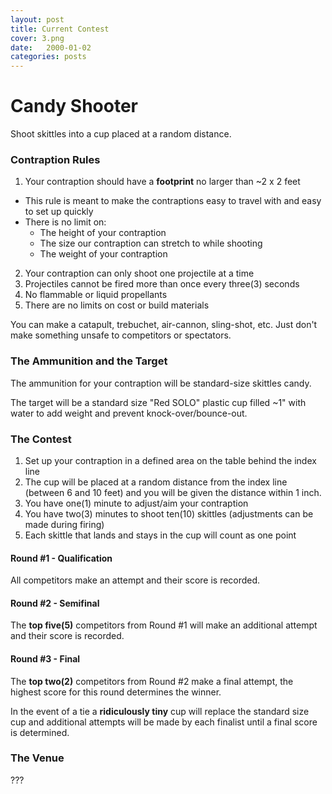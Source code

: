 ```yaml
---
layout: post
title: Current Contest
cover: 3.png
date:   2000-01-02
categories: posts
---
```


# Candy Shooter

Shoot skittles into a cup placed at a random distance.

### Contraption Rules

 1. Your contraption should have a **footprint** no larger than ~2 x 2 feet
   - This rule is meant to make the contraptions easy to travel with and easy to set up quickly
   - There is no limit on:
     - The height of your contraption
     - The size our contraption can stretch to while shooting
     - The weight of your contraption
 2. Your contraption can only shoot one projectile at a time
 3. Projectiles cannot be fired more than once every three(3) seconds
 4. No flammable or liquid propellants
 5. There are no limits on cost or build materials

You can make a catapult, trebuchet, air-cannon, sling-shot, etc. Just don't make something unsafe to competitors or spectators.

### The Ammunition and the Target

The ammunition for your contraption will be standard-size skittles candy.

The target will be a standard size "Red SOLO" plastic cup filled ~1" with water to add weight and prevent knock-over/bounce-out.

### The Contest

 1. Set up your contraption in a defined area on the table behind the index line
 2. The cup will be placed at a random distance from the index line (between 6 and 10 feet) and you will be given the distance within 1 inch.
 3. You have one(1) minute to adjust/aim your contraption
 4. You have two(3) minutes to shoot ten(10) skittles (adjustments can be made during firing)
 5. Each skittle that lands and stays in the cup will count as one point

#### Round #1 - Qualification

All competitors make an attempt and their score is recorded.

#### Round #2 - Semifinal

The **top five(5)** competitors from Round #1 will make an additional attempt and their score is recorded.

#### Round #3 - Final

The **top two(2)** competitors from Round #2 make a final attempt, the highest score for this round determines the winner.

In the event of a tie a **ridiculously tiny** cup will replace the standard size cup and additional attempts will be made by each finalist until a final score is determined.

### The Venue

???
